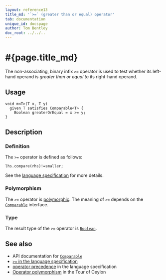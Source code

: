 ```yaml
---
layout: reference13
title_md: '`>=` (greater than or equal) operator'
tab: documentation
unique_id: docspage
author: Tom Bentley
doc_root: ../../..
---
```


# #{page.title_md}

The non-associating, binary infix `>=` operator is used to test whether its left-hand 
operand is *greater than or equal to* its right-hand operand.

## Usage 

<!-- try: -->
    void m<T>(T x, T y) 
      given T satisfies Comparable<T> {
        Boolean greaterOrEqual = x >= y;
    }

## Description

### Definition

The `>=` operator is defined as follows:

<!-- check:none -->
<!-- try: -->
    lhs.compare(rhs)!=smaller;

See the [language specification](#{site.urls.spec_current}#equalitycomparison) for more details.

### Polymorphism

The `>=` operator is [polymorphic](#{page.doc_root}/reference/operator/operator-polymorphism). 
The meaning of `>=` depends on the 
[`Comparable`](#{site.urls.apidoc_1_3}/Comparable.type.html) interface.

### Type

The result type of the `>=` operator is [`Boolean`](#{site.urls.apidoc_1_3}/Boolean.type.html).

## See also

* API documentation for [`Comparable`](#{site.urls.apidoc_1_3}/Comparable.type.html)
* [`>=` in the language specification](#{site.urls.spec_current}#equalitycomparison)
* [operator precedence](#{site.urls.spec_current}#operatorprecedence) in the 
  language specification
* [Operator polymorphism](#{page.doc_root}/tour/language-module/#operator_polymorphism) 
  in the Tour of Ceylon

